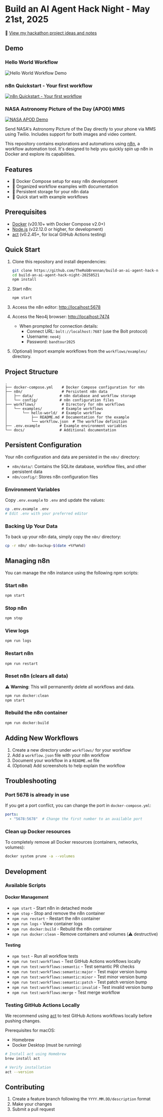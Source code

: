 # Build an AI Agent Hack Night - May 21st, 2025

📝 [View my hackathon project ideas and notes](docs/README.md)

## Demo

### Hello World Workflow

![Hello World Workflow Demo](workflows/examples/hello-world/assets/screencast.gif)

### n8n Quickstart - Your first workflow

[![n8n Quickstart - Your first workflow](workflows/examples/n8n-quickstart-your-first-workflow/assets/screencast.gif)](workflows/examples/n8n-quickstart-your-first-workflow/README.md)

### NASA Astronomy Picture of the Day (APOD) MMS

[![NASA APOD Demo](workflows/examples/nasa-astronomy-picture-of-the-day-mms/assets/screencast.gif)](workflows/examples/nasa-astronomy-picture-of-the-day-mms/README.md)

Send NASA's Astronomy Picture of the Day directly to your phone via MMS using Twilio. Includes support for both images and video content.

This repository contains explorations and automations using [n8n](https://n8n.io/), a workflow automation tool. It's designed to help you quickly spin up n8n in Docker and explore its capabilities.

## Features

- 🐳 Docker Compose setup for easy n8n development
- 📁 Organized workflow examples with documentation
- 🔄 Persistent storage for your n8n data
- 🚀 Quick start with example workflows

## Prerequisites

- [Docker](https://www.docker.com/) (v20.10+ with Docker Compose v2.0+)
- [Node.js](https://nodejs.org/) (v22.12.0 or higher, for development)
- [act](https://github.com/nektos/act) (v0.2.45+, for local GitHub Actions testing)

## Quick Start

1. Clone this repository and install dependencies:

   ```bash
   git clone https://github.com/TheRobBrennan/build-an-ai-agent-hack-night-20250521.git
   cd build-an-ai-agent-hack-night-20250521
   npm install
   ```

2. Start n8n:

   ```bash
   npm start
   ```

3. Access the n8n editor:
   [http://localhost:5678](http://localhost:5678)

4. Access the Neo4j browser:
   [http://localhost:7474](http://localhost:7474)
   - When prompted for connection details:
     - Connect URL: `bolt://localhost:7687` (use the Bolt protocol)
     - Username: `neo4j`
     - Password: `bandtour2025`

5. (Optional) Import example workflows from the `workflows/examples/` directory.

## Project Structure

```text
.
├── docker-compose.yml    # Docker Compose configuration for n8n
├── n8n/                  # Persistent n8n data
│   ├── data/            # n8n database and workflow storage
│   └── config/          # n8n configuration files
├── workflows/            # Directory for n8n workflows
│   └── examples/         # Example workflows
│       └── hello-world/  # Example workflow
│           ├── README.md # Documentation for the example
│           └── workflow.json  # The workflow definition
├── .env.example         # Example environment variables
└── docs/                # Additional documentation
```

## Persistent Configuration

Your n8n configuration and data are persisted in the `n8n/` directory:

- `n8n/data/`: Contains the SQLite database, workflow files, and other persistent data
- `n8n/config/`: Stores n8n configuration files

### Environment Variables

Copy `.env.example` to `.env` and update the values:

```bash
cp .env.example .env
# Edit .env with your preferred editor
```

### Backing Up Your Data

To back up your n8n data, simply copy the `n8n/` directory:

```bash
cp -r n8n/ n8n-backup-$(date +%Y%m%d)
```

## Managing n8n

You can manage the n8n instance using the following npm scripts:

### Start n8n

```bash
npm start
```

### Stop n8n

```bash
npm stop
```

### View logs

```bash
npm run logs
```

### Restart n8n

```bash
npm run restart
```

### Reset n8n (clears all data)

⚠️ **Warning**: This will permanently delete all workflows and data.

```bash
npm run docker:clean
npm start
```

### Rebuild the n8n container

```bash
npm run docker:build
```

## Adding New Workflows

1. Create a new directory under `workflows/` for your workflow
2. Add a `workflow.json` file with your n8n workflow
3. Document your workflow in a `README.md` file
4. (Optional) Add screenshots to help explain the workflow

## Troubleshooting

### Port 5678 is already in use

If you get a port conflict, you can change the port in `docker-compose.yml`:

```yaml
ports:
  - "5678:5678"  # Change the first number to an available port
```

### Clean up Docker resources

To completely remove all Docker resources (containers, networks, volumes):

```bash
docker system prune -a --volumes
```

## Development

### Available Scripts

#### Docker Management

- `npm start` - Start n8n in detached mode
- `npm stop` - Stop and remove the n8n container
- `npm run restart` - Restart the n8n container
- `npm run logs` - View container logs
- `npm run docker:build` - Rebuild the n8n container
- `npm run docker:clean` - Remove containers and volumes (⚠️ destructive)

#### Testing

- `npm test` - Run all workflow tests
- `npm run test:workflows` - Test GitHub Actions workflows locally
- `npm run test:workflows:semantic` - Test semantic PR checks
- `npm run test:workflows:semantic:major` - Test major version bump
- `npm run test:workflows:semantic:minor` - Test minor version bump
- `npm run test:workflows:semantic:patch` - Test patch version bump
- `npm run test:workflows:semantic:invalid` - Test invalid version bump
- `npm run test:workflows:merge` - Test merge workflow

### Testing GitHub Actions Locally

We recommend using [act](https://github.com/nektos/act) to test GitHub Actions workflows locally before pushing changes.

Prerequisites for macOS:

- Homebrew
- Docker Desktop (must be running)

```sh
# Install act using Homebrew
brew install act

# Verify installation
act --version
```

## Contributing

1. Create a feature branch following the `YYYY.MM.DD/description` format
2. Make your changes
3. Submit a pull request
